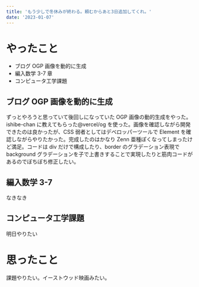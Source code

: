 ```yaml
---
title: 'もう少しで冬休みが終わる。頼むからあと3日追加してくれ。'
date: '2023-01-07'
---
```


# やったこと

- ブログ OGP 画像を動的に生成
- 編入数学 3-7 章
- コンピュータ工学課題

## ブログ OGP 画像を動的に生成

ずっとやろうと思っていて後回しになっていた OGP 画像の動的生成をやった。ishibe-chan に教えてもらった@vercel/og を使った。画像を確認しながら開発できたのは良かったが、CSS 弱者としてはデベロッパーツールで Element を確認しながらやりたかった。完成したのはかなり Zenn 亜種ぽくなってしまったけど満足。コードは div だけで構成したり、border のグラデーション表現で background グラデーションを子で上書きすることで実現したりと筋肉コードがあるのでぼちぼち修正したい。

## 編入数学 3-7

なきなき

## コンピュータ工学課題

明日やりたい

# 思ったこと

課題やりたい。イーストウッド映画みたい。
